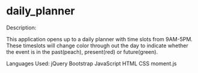 # daily_planner

Description:

This application opens up to a daily planner with time slots from 9AM-5PM. These timeslots will change color through out the day to indicate whether the event is in the past(peach), present(red) or future(green).

Languages Used:
jQuery
Bootstrap
JavaScript
HTML
CSS
moment.js